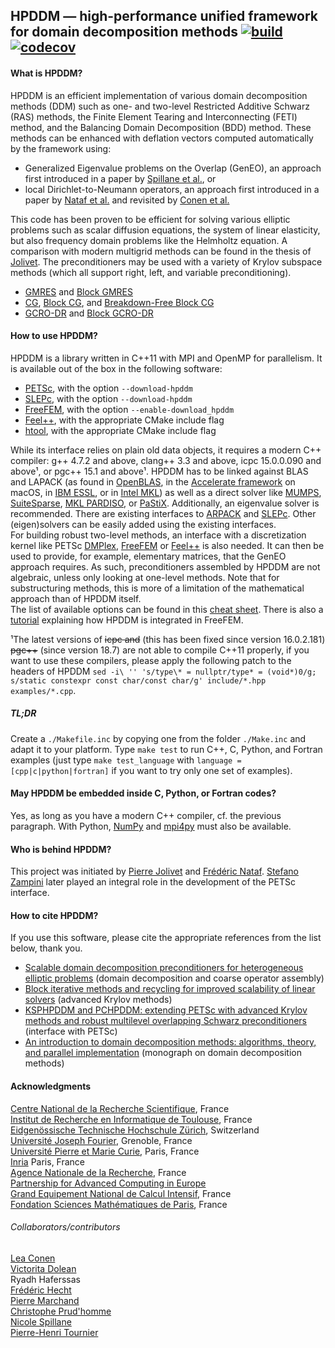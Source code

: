 ## HPDDM — high-performance unified framework for domain decomposition methods [![build](https://github.com/hpddm/hpddm/workflows/build/badge.svg)](https://github.com/hpddm/hpddm/actions) [![codecov](https://codecov.io/gh/hpddm/hpddm/branch/main/graph/badge.svg)](https://codecov.io/gh/hpddm/hpddm)


#### What is HPDDM?
HPDDM is an efficient implementation of various domain decomposition methods (DDM) such as one- and two-level Restricted Additive Schwarz (RAS) methods, the Finite Element Tearing and Interconnecting (FETI) method, and the Balancing Domain Decomposition (BDD) method. These methods can be enhanced with deflation vectors computed automatically by the framework using:
* Generalized Eigenvalue problems on the Overlap (GenEO), an approach first introduced in a paper by [Spillane et al.](http://link.springer.com/article/10.1007%2Fs00211-013-0576-y#page-1), or
* local Dirichlet-to-Neumann operators, an approach first introduced in a paper by [Nataf et al.](http://epubs.siam.org/doi/abs/10.1137/100796376) and revisited by [Conen et al.](http://www.sciencedirect.com/science/article/pii/S0377042714001800)

This code has been proven to be efficient for solving various elliptic problems such as scalar diffusion equations, the system of linear elasticity, but also frequency domain problems like the Helmholtz equation. A comparison with modern multigrid methods can be found in the thesis of [Jolivet](https://joliv.et/thesis.pdf). The preconditioners may be used with a variety of Krylov subspace methods (which all support right, left, and variable preconditioning).
* [GMRES](http://epubs.siam.org/doi/abs/10.1137/0907058) and [Block GMRES](http://www.sam.math.ethz.ch/~mhg/pub/delhipap.pdf)
* [CG](http://nvlpubs.nist.gov/nistpubs/jres/049/jresv49n6p409_A1b.pdf), [Block CG](http://www.sciencedirect.com/science/article/pii/0024379580902475), and [Breakdown-Free Block CG](http://link.springer.com/article/10.1007/s10543-016-0631-z)
* [GCRO-DR](http://epubs.siam.org/doi/abs/10.1137/040607277) and [Block GCRO-DR](http://dl.acm.org/citation.cfm?id=3014927)

#### How to use HPDDM?
HPDDM is a library written in C++11 with MPI and OpenMP for parallelism. It is available out of the box in the following software:
* [PETSc](http://www.mcs.anl.gov/petsc/), with the option `--download-hpddm`
* [SLEPc](http://slepc.upv.es/), with the option `--download-hpddm`
* [FreeFEM](https://freefem.org/), with the option `--enable-download_hpddm`
* [Feel++](http://www.feelpp.org/), with the appropriate CMake include flag
* [htool](https://github.com/htool-ddm/htool), with the appropriate CMake include flag

While its interface relies on plain old data objects, it requires a modern C++ compiler: g++ 4.7.2 and above, clang++ 3.3 and above, icpc 15.0.0.090 and above&#185;, or pgc++ 15.1 and above&#185;. HPDDM has to be linked against BLAS and LAPACK (as found in [OpenBLAS](http://www.openblas.net/), in the [Accelerate framework](https://developer.apple.com/library/ios/documentation/Accelerate/Reference/AccelerateFWRef/_index.html) on macOS, in [IBM ESSL](http://www-03.ibm.com/systems/power/software/essl/), or in [Intel MKL](https://software.intel.com/en-us/intel-mkl)) as well as a direct solver like [MUMPS](http://mumps-solver.org/), [SuiteSparse](http://faculty.cse.tamu.edu/davis/suitesparse.html), [MKL PARDISO](https://software.intel.com/en-us/articles/intel-mkl-pardiso), or [PaStiX](http://pastix.gforge.inria.fr/). Additionally, an eigenvalue solver is recommended. There are existing interfaces to [ARPACK](http://www.caam.rice.edu/software/ARPACK/) and [SLEPc](http://slepc.upv.es/). Other (eigen)solvers can be easily added using the existing interfaces.  
For building robust two-level methods, an interface with a discretization kernel like PETSc [DMPlex](https://www.mcs.anl.gov/petsc/petsc-current/docs/manualpages/DMPLEX/index.html), [FreeFEM](https://freefem.org/) or [Feel++](http://www.feelpp.org/) is also needed. It can then be used to provide, for example, elementary matrices, that the GenEO approach requires. As such, preconditioners assembled by HPDDM are not algebraic, unless only looking at one-level methods. Note that for substructuring methods, this is more of a limitation of the mathematical approach than of HPDDM itself.  
The list of available options can be found in this [cheat sheet](https://github.com/hpddm/hpddm/raw/main/doc/cheatsheet.pdf). There is also a [tutorial](https://joliv.et/FreeFem-tutorial/) explaining how HPDDM is integrated in FreeFEM.

&#185;The latest versions of ~~icpc and~~ (this has been fixed since version 16.0.2.181) ~~pgc++~~ (since version 18.7) are not able to compile C++11 properly, if you want to use these compilers, please apply the following patch to the headers of HPDDM `sed -i\ '' 's/type\* = nullptr/type* = (void*)0/g; s/static constexpr const char/const char/g' include/*.hpp examples/*.cpp`.  

##### TL;DR
Create a `./Makefile.inc` by copying one from the folder `./Make.inc` and adapt it to your platform. Type `make test` to run C++, C, Python, and Fortran examples (just type `make test_language` with `language = [cpp|c|python|fortran]` if you want to try only one set of examples).

#### May HPDDM be embedded inside C, Python, or Fortran codes?
Yes, as long as you have a modern C++ compiler, cf. the previous paragraph. With Python, [NumPy](http://www.numpy.org/) and [mpi4py](https://bitbucket.org/mpi4py/) must also be available.

#### Who is behind HPDDM?
This project was initiated by [Pierre Jolivet](https://joliv.et/) and [Frédéric Nataf](https://www.ljll.math.upmc.fr/nataf/). [Stefano Zampini](https://www.researchgate.net/profile/Stefano_Zampini) later played an integral role in the development of the PETSc interface.

#### How to cite HPDDM?
If you use this software, please cite the appropriate references from the list below, thank you.
* [Scalable domain decomposition preconditioners for heterogeneous elliptic problems](http://dl.acm.org/citation.cfm?doid=2503210.2503212) (domain decomposition and coarse operator assembly)
* [Block iterative methods and recycling for improved scalability of linear solvers](http://dl.acm.org/citation.cfm?id=3014927) (advanced Krylov methods)
* [KSPHPDDM and PCHPDDM: extending PETSc with advanced Krylov methods and robust multilevel overlapping Schwarz preconditioners](https://www.sciencedirect.com/science/article/abs/pii/S0898122121000055) (interface with PETSc)
* [An introduction to domain decomposition methods: algorithms, theory, and parallel implementation](http://www.siam.org/books/ot144/) (monograph on domain decomposition methods)

#### Acknowledgments
[Centre National de la Recherche Scientifique](http://www.cnrs.fr/index.php), France  
[Institut de Recherche en Informatique de Toulouse](http://www.irit.fr/?lang=en), France  
[Eidgenössische Technische Hochschule Zürich](https://www.ethz.ch/), Switzerland  
[Université Joseph Fourier](https://www.ujf-grenoble.fr/?language=en), Grenoble, France  
[Université Pierre et Marie Curie](http://www.upmc.fr/), Paris, France  
[Inria](http://www.inria.fr/en/) Paris, France  
[Agence Nationale de la Recherche](http://www.agence-nationale-recherche.fr/), France  
[Partnership for Advanced Computing in Europe](http://www.prace-ri.eu/)  
[Grand Equipement National de Calcul Intensif](http://www.genci.fr/en), France  
[Fondation Sciences Mathématiques de Paris](http://www.sciencesmaths-paris.fr/en/), France

###### Collaborators/contributors
[Lea Conen](https://de.linkedin.com/in/lea-conen)  
[Victorita Dolean](http://www.victoritadolean.com/)  
Ryadh Haferssas  
[Frédéric Hecht](https://www.ljll.math.upmc.fr/hecht/)  
[Pierre Marchand](https://www.ljll.math.upmc.fr/marchandp/)  
[Christophe Prud'homme](https://github.com/prudhomm)  
[Nicole Spillane](http://www.cmap.polytechnique.fr/~spillane/)  
[Pierre-Henri Tournier](https://www.researchgate.net/profile/Pierre-Henri_Tournier)
